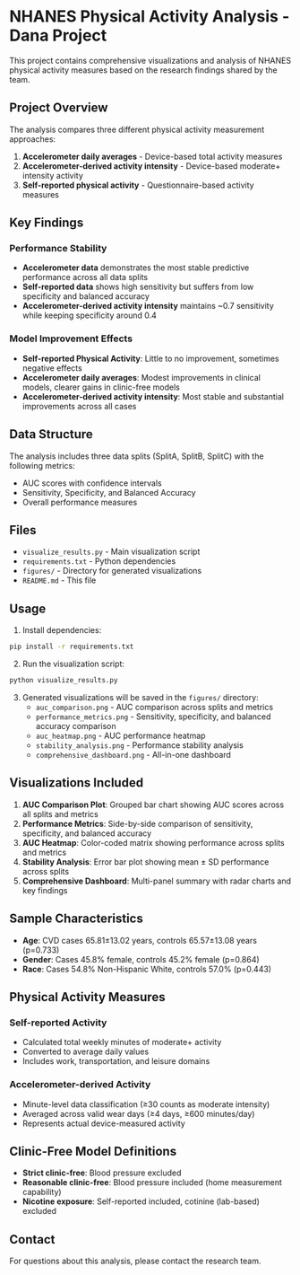 # NHANES Physical Activity Analysis - Dana Project

This project contains comprehensive visualizations and analysis of NHANES physical activity measures based on the research findings shared by the team.

## Project Overview

The analysis compares three different physical activity measurement approaches:
1. **Accelerometer daily averages** - Device-based total activity measures
2. **Accelerometer-derived activity intensity** - Device-based moderate+ intensity activity
3. **Self-reported physical activity** - Questionnaire-based activity measures

## Key Findings

### Performance Stability
- **Accelerometer data** demonstrates the most stable predictive performance across all data splits
- **Self-reported data** shows high sensitivity but suffers from low specificity and balanced accuracy
- **Accelerometer-derived activity intensity** maintains ~0.7 sensitivity while keeping specificity around 0.4

### Model Improvement Effects
- **Self-reported Physical Activity**: Little to no improvement, sometimes negative effects
- **Accelerometer daily averages**: Modest improvements in clinical models, clearer gains in clinic-free models
- **Accelerometer-derived activity intensity**: Most stable and substantial improvements across all cases

## Data Structure

The analysis includes three data splits (SplitA, SplitB, SplitC) with the following metrics:
- AUC scores with confidence intervals
- Sensitivity, Specificity, and Balanced Accuracy
- Overall performance measures

## Files

- `visualize_results.py` - Main visualization script
- `requirements.txt` - Python dependencies
- `figures/` - Directory for generated visualizations
- `README.md` - This file

## Usage

1. Install dependencies:
```bash
pip install -r requirements.txt
```

2. Run the visualization script:
```bash
python visualize_results.py
```

3. Generated visualizations will be saved in the `figures/` directory:
   - `auc_comparison.png` - AUC comparison across splits and metrics
   - `performance_metrics.png` - Sensitivity, specificity, and balanced accuracy comparison
   - `auc_heatmap.png` - AUC performance heatmap
   - `stability_analysis.png` - Performance stability analysis
   - `comprehensive_dashboard.png` - All-in-one dashboard

## Visualizations Included

1. **AUC Comparison Plot**: Grouped bar chart showing AUC scores across all splits and metrics
2. **Performance Metrics**: Side-by-side comparison of sensitivity, specificity, and balanced accuracy
3. **AUC Heatmap**: Color-coded matrix showing performance across splits and metrics
4. **Stability Analysis**: Error bar plot showing mean ± SD performance across splits
5. **Comprehensive Dashboard**: Multi-panel summary with radar charts and key findings

## Sample Characteristics

- **Age**: CVD cases 65.81±13.02 years, controls 65.57±13.08 years (p=0.733)
- **Gender**: Cases 45.8% female, controls 45.2% female (p=0.864)
- **Race**: Cases 54.8% Non-Hispanic White, controls 57.0% (p=0.443)

## Physical Activity Measures

### Self-reported Activity
- Calculated total weekly minutes of moderate+ activity
- Converted to average daily values
- Includes work, transportation, and leisure domains

### Accelerometer-derived Activity
- Minute-level data classification (≥30 counts as moderate intensity)
- Averaged across valid wear days (≥4 days, ≥600 minutes/day)
- Represents actual device-measured activity

## Clinic-Free Model Definitions

- **Strict clinic-free**: Blood pressure excluded
- **Reasonable clinic-free**: Blood pressure included (home measurement capability)
- **Nicotine exposure**: Self-reported included, cotinine (lab-based) excluded

## Contact

For questions about this analysis, please contact the research team.
